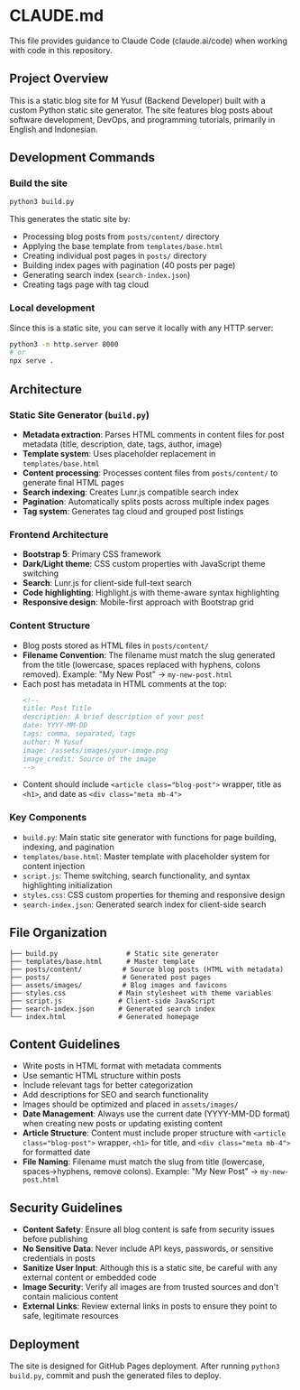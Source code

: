 # CLAUDE.md

This file provides guidance to Claude Code (claude.ai/code) when working with code in this repository.

## Project Overview

This is a static blog site for M Yusuf (Backend Developer) built with a custom Python static site generator. The site features blog posts about software development, DevOps, and programming tutorials, primarily in English and Indonesian.

## Development Commands

### Build the site
```bash
python3 build.py
```
This generates the static site by:
- Processing blog posts from `posts/content/` directory
- Applying the base template from `templates/base.html`
- Creating individual post pages in `posts/` directory
- Building index pages with pagination (40 posts per page)
- Generating search index (`search-index.json`)
- Creating tags page with tag cloud

### Local development
Since this is a static site, you can serve it locally with any HTTP server:
```bash
python3 -m http.server 8000
# or
npx serve .
```

## Architecture

### Static Site Generator (`build.py`)
- **Metadata extraction**: Parses HTML comments in content files for post metadata (title, description, date, tags, author, image)
- **Template system**: Uses placeholder replacement in `templates/base.html`
- **Content processing**: Processes content files from `posts/content/` to generate final HTML pages
- **Search indexing**: Creates Lunr.js compatible search index
- **Pagination**: Automatically splits posts across multiple index pages
- **Tag system**: Generates tag cloud and grouped post listings

### Frontend Architecture
- **Bootstrap 5**: Primary CSS framework
- **Dark/Light theme**: CSS custom properties with JavaScript theme switching
- **Search**: Lunr.js for client-side full-text search
- **Code highlighting**: Highlight.js with theme-aware syntax highlighting
- **Responsive design**: Mobile-first approach with Bootstrap grid

### Content Structure
- Blog posts stored as HTML files in `posts/content/`
- **Filename Convention**: The filename must match the slug generated from the title (lowercase, spaces replaced with hyphens, colons removed). Example: "My New Post" → `my-new-post.html`
- Each post has metadata in HTML comments at the top:
  ```html
  <!--
  title: Post Title
  description: A brief description of your post
  date: YYYY-MM-DD
  tags: comma, separated, tags
  author: M Yusuf
  image: /assets/images/your-image.png
  image_credit: Source of the image
  -->
  ```
- Content should include `<article class="blog-post">` wrapper, title as `<h1>`, and date as `<div class="meta mb-4">`

### Key Components
- `build.py`: Main static site generator with functions for page building, indexing, and pagination
- `templates/base.html`: Master template with placeholder system for content injection
- `script.js`: Theme switching, search functionality, and syntax highlighting initialization
- `styles.css`: CSS custom properties for theming and responsive design
- `search-index.json`: Generated search index for client-side search

## File Organization

```
├── build.py                 # Static site generator
├── templates/base.html      # Master template
├── posts/content/          # Source blog posts (HTML with metadata)
├── posts/                  # Generated post pages
├── assets/images/          # Blog images and favicons
├── styles.css             # Main stylesheet with theme variables
├── script.js              # Client-side JavaScript
├── search-index.json      # Generated search index
└── index.html             # Generated homepage
```

## Content Guidelines

- Write posts in HTML format with metadata comments
- Use semantic HTML structure within posts
- Include relevant tags for better categorization
- Add descriptions for SEO and search functionality
- Images should be optimized and placed in `assets/images/`
- **Date Management**: Always use the current date (YYYY-MM-DD format) when creating new posts or updating existing content
- **Article Structure**: Content must include proper structure with `<article class="blog-post">` wrapper, `<h1>` for title, and `<div class="meta mb-4">` for formatted date
- **File Naming**: Filename must match the slug from title (lowercase, spaces→hyphens, remove colons). Example: "My New Post" → `my-new-post.html`

## Security Guidelines

- **Content Safety**: Ensure all blog content is safe from security issues before publishing
- **No Sensitive Data**: Never include API keys, passwords, or sensitive credentials in posts
- **Sanitize User Input**: Although this is a static site, be careful with any external content or embedded code
- **Image Security**: Verify all images are from trusted sources and don't contain malicious content
- **External Links**: Review external links in posts to ensure they point to safe, legitimate resources

## Deployment

The site is designed for GitHub Pages deployment. After running `python3 build.py`, commit and push the generated files to deploy.
